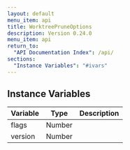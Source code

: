 ```yaml
---
layout: default
menu_item: api
title: WorktreePruneOptions
description: Version 0.24.0
menu_item: api
return_to:
  "API Documentation Index": /api/
sections:
  "Instance Variables": "#ivars"
---
```


## <a name="ivars"></a>Instance Variables

| Variable | Type | Description |
| --- | --- | --- |
| <a name="flags"></a>flags | Number |  |
| <a name="version"></a>version | Number |  |

